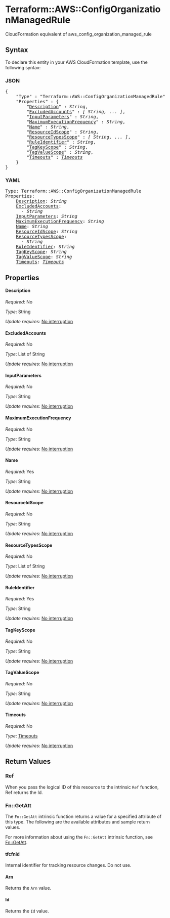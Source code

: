 # Terraform::AWS::ConfigOrganizationManagedRule

CloudFormation equivalent of aws_config_organization_managed_rule

## Syntax

To declare this entity in your AWS CloudFormation template, use the following syntax:

### JSON

<pre>
{
    "Type" : "Terraform::AWS::ConfigOrganizationManagedRule",
    "Properties" : {
        "<a href="#description" title="Description">Description</a>" : <i>String</i>,
        "<a href="#excludedaccounts" title="ExcludedAccounts">ExcludedAccounts</a>" : <i>[ String, ... ]</i>,
        "<a href="#inputparameters" title="InputParameters">InputParameters</a>" : <i>String</i>,
        "<a href="#maximumexecutionfrequency" title="MaximumExecutionFrequency">MaximumExecutionFrequency</a>" : <i>String</i>,
        "<a href="#name" title="Name">Name</a>" : <i>String</i>,
        "<a href="#resourceidscope" title="ResourceIdScope">ResourceIdScope</a>" : <i>String</i>,
        "<a href="#resourcetypesscope" title="ResourceTypesScope">ResourceTypesScope</a>" : <i>[ String, ... ]</i>,
        "<a href="#ruleidentifier" title="RuleIdentifier">RuleIdentifier</a>" : <i>String</i>,
        "<a href="#tagkeyscope" title="TagKeyScope">TagKeyScope</a>" : <i>String</i>,
        "<a href="#tagvaluescope" title="TagValueScope">TagValueScope</a>" : <i>String</i>,
        "<a href="#timeouts" title="Timeouts">Timeouts</a>" : <i><a href="timeouts.md">Timeouts</a></i>
    }
}
</pre>

### YAML

<pre>
Type: Terraform::AWS::ConfigOrganizationManagedRule
Properties:
    <a href="#description" title="Description">Description</a>: <i>String</i>
    <a href="#excludedaccounts" title="ExcludedAccounts">ExcludedAccounts</a>: <i>
      - String</i>
    <a href="#inputparameters" title="InputParameters">InputParameters</a>: <i>String</i>
    <a href="#maximumexecutionfrequency" title="MaximumExecutionFrequency">MaximumExecutionFrequency</a>: <i>String</i>
    <a href="#name" title="Name">Name</a>: <i>String</i>
    <a href="#resourceidscope" title="ResourceIdScope">ResourceIdScope</a>: <i>String</i>
    <a href="#resourcetypesscope" title="ResourceTypesScope">ResourceTypesScope</a>: <i>
      - String</i>
    <a href="#ruleidentifier" title="RuleIdentifier">RuleIdentifier</a>: <i>String</i>
    <a href="#tagkeyscope" title="TagKeyScope">TagKeyScope</a>: <i>String</i>
    <a href="#tagvaluescope" title="TagValueScope">TagValueScope</a>: <i>String</i>
    <a href="#timeouts" title="Timeouts">Timeouts</a>: <i><a href="timeouts.md">Timeouts</a></i>
</pre>

## Properties

#### Description

_Required_: No

_Type_: String

_Update requires_: [No interruption](https://docs.aws.amazon.com/AWSCloudFormation/latest/UserGuide/using-cfn-updating-stacks-update-behaviors.html#update-no-interrupt)

#### ExcludedAccounts

_Required_: No

_Type_: List of String

_Update requires_: [No interruption](https://docs.aws.amazon.com/AWSCloudFormation/latest/UserGuide/using-cfn-updating-stacks-update-behaviors.html#update-no-interrupt)

#### InputParameters

_Required_: No

_Type_: String

_Update requires_: [No interruption](https://docs.aws.amazon.com/AWSCloudFormation/latest/UserGuide/using-cfn-updating-stacks-update-behaviors.html#update-no-interrupt)

#### MaximumExecutionFrequency

_Required_: No

_Type_: String

_Update requires_: [No interruption](https://docs.aws.amazon.com/AWSCloudFormation/latest/UserGuide/using-cfn-updating-stacks-update-behaviors.html#update-no-interrupt)

#### Name

_Required_: Yes

_Type_: String

_Update requires_: [No interruption](https://docs.aws.amazon.com/AWSCloudFormation/latest/UserGuide/using-cfn-updating-stacks-update-behaviors.html#update-no-interrupt)

#### ResourceIdScope

_Required_: No

_Type_: String

_Update requires_: [No interruption](https://docs.aws.amazon.com/AWSCloudFormation/latest/UserGuide/using-cfn-updating-stacks-update-behaviors.html#update-no-interrupt)

#### ResourceTypesScope

_Required_: No

_Type_: List of String

_Update requires_: [No interruption](https://docs.aws.amazon.com/AWSCloudFormation/latest/UserGuide/using-cfn-updating-stacks-update-behaviors.html#update-no-interrupt)

#### RuleIdentifier

_Required_: Yes

_Type_: String

_Update requires_: [No interruption](https://docs.aws.amazon.com/AWSCloudFormation/latest/UserGuide/using-cfn-updating-stacks-update-behaviors.html#update-no-interrupt)

#### TagKeyScope

_Required_: No

_Type_: String

_Update requires_: [No interruption](https://docs.aws.amazon.com/AWSCloudFormation/latest/UserGuide/using-cfn-updating-stacks-update-behaviors.html#update-no-interrupt)

#### TagValueScope

_Required_: No

_Type_: String

_Update requires_: [No interruption](https://docs.aws.amazon.com/AWSCloudFormation/latest/UserGuide/using-cfn-updating-stacks-update-behaviors.html#update-no-interrupt)

#### Timeouts

_Required_: No

_Type_: <a href="timeouts.md">Timeouts</a>

_Update requires_: [No interruption](https://docs.aws.amazon.com/AWSCloudFormation/latest/UserGuide/using-cfn-updating-stacks-update-behaviors.html#update-no-interrupt)

## Return Values

### Ref

When you pass the logical ID of this resource to the intrinsic `Ref` function, Ref returns the Id.

### Fn::GetAtt

The `Fn::GetAtt` intrinsic function returns a value for a specified attribute of this type. The following are the available attributes and sample return values.

For more information about using the `Fn::GetAtt` intrinsic function, see [Fn::GetAtt](https://docs.aws.amazon.com/AWSCloudFormation/latest/UserGuide/intrinsic-function-reference-getatt.html).

#### tfcfnid

Internal identifier for tracking resource changes. Do not use.

#### Arn

Returns the <code>Arn</code> value.

#### Id

Returns the <code>Id</code> value.

